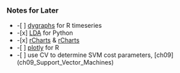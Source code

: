 ### Notes for Later

<ul>
<li>-[ ] <a href="https://rstudio.github.io/dygraphs/index.html" target="_blank">dygraphs</a> for R timeseries</li>
<li>-[x] <a href="http://sebastianraschka.com/Articles/2014_python_lda.html" target="_blank">LDA</a> for Python</li>
<li>-[x] <a href="http://rstudio-pubs-static.s3.amazonaws.com/80049_3fc50b067f3c475282c54625f1689368.html#highcharts" target="_blank">rCharts</a> & <a href="http://ramnathv.github.io/rCharts/" target="_blank">rCharts</a></li>
<li>-[ ] <a href="https://plot.ly/r/" target="_blank">plotly</a> for R</li>
<li>-[ ] use CV to determine SVM cost parameters, [ch09](ch09_Support_Vector_Machines)</li>
</ul>
